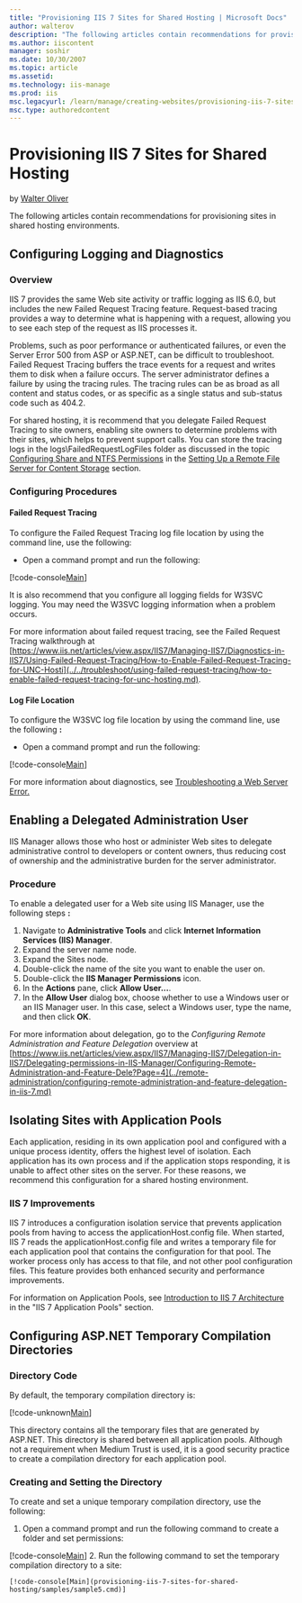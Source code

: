 ```yaml
---
title: "Provisioning IIS 7 Sites for Shared Hosting | Microsoft Docs"
author: walterov
description: "The following articles contain recommendations for provisioning sites in shared hosting environments. Configuring Logging and Diagnostics Enabling a Delegate..."
ms.author: iiscontent
manager: soshir
ms.date: 10/30/2007
ms.topic: article
ms.assetid: 
ms.technology: iis-manage
ms.prod: iis
msc.legacyurl: /learn/manage/creating-websites/provisioning-iis-7-sites-for-shared-hosting
msc.type: authoredcontent
---
```

Provisioning IIS 7 Sites for Shared Hosting
====================
by [Walter Oliver](https://github.com/walterov)

The following articles contain recommendations for provisioning sites in shared hosting environments.

<a id="ConfigLog"></a>

## Configuring Logging and Diagnostics

### Overview

IIS 7 provides the same Web site activity or traffic logging as IIS 6.0, but includes the new Failed Request Tracing feature. Request-based tracing provides a way to determine what is happening with a request, allowing you to see each step of the request as IIS processes it.

Problems, such as poor performance or authenticated failures, or even the Server Error 500 from ASP or ASP.NET, can be difficult to troubleshoot. Failed Request Tracing buffers the trace events for a request and writes them to disk when a failure occurs. The server administrator defines a failure by using the tracing rules. The tracing rules can be as broad as all content and status codes, or as specific as a single status and sub-status code such as 404.2.

For shared hosting, it is recommend that you delegate Failed Request Tracing to site owners, enabling site owners to determine problems with their sites, which helps to prevent support calls. You can store the tracing logs in the logs\FailedRequestLogFiles folder as discussed in the topic [Configuring Share and NTFS Permissions](../../web-hosting/configuring-servers-in-the-windows-web-platform/configuring-share-and-ntfs-permissions.md) in the [Setting Up a Remote File Server for Content Storage](../../web-hosting/configuring-servers-in-the-windows-web-platform/index.md) section.

### Configuring Procedures

#### Failed Request Tracing

To configure the Failed Request Tracing log file location by using the command line, use the following:

- Open a command prompt and run the following:

[!code-console[Main](provisioning-iis-7-sites-for-shared-hosting/samples/sample1.cmd)]

It is also recommend that you configure all logging fields for W3SVC logging. You may need the W3SVC logging information when a problem occurs.

For more information about failed request tracing, see the Failed Request Tracing walkthrough at [https://www.iis.net/articles/view.aspx/IIS7/Managing-IIS7/Diagnostics-in-IIS7/Using-Failed-Request-Tracing/How-to-Enable-Failed-Request-Tracing-for-UNC-Hosti](../../troubleshoot/using-failed-request-tracing/how-to-enable-failed-request-tracing-for-unc-hosting.md).

#### Log File Location

To configure the W3SVC log file location by using the command line, use the following **:** 

- Open a command prompt and run the following:

[!code-console[Main](provisioning-iis-7-sites-for-shared-hosting/samples/sample2.cmd)]

For more information about diagnostics, see [Troubleshooting a Web Server Error.](../../troubleshoot/index.md)

<a id="Enabling"></a>

## Enabling a Delegated Administration User

IIS Manager allows those who host or administer Web sites to delegate administrative control to developers or content owners, thus reducing cost of ownership and the administrative burden for the server administrator.

### Procedure

To enable a delegated user for a Web site using IIS  Manager, use the following steps **:** 

1. Navigate to **Administrative Tools** and click **Internet Information Services (IIS) Manager**.
2. Expand the server name node.
3. Expand the Sites node.
4. Double-click the name of the site you want to enable the user on.
5. Double-click the **IIS Manager Permissions** icon.
6. In the **Actions** pane, click **Allow User...**.
7. In the **Allow User** dialog box, choose whether to use a Windows user or an IIS Manager user. In this case, select a Windows user, type the name, and then click **OK**.

For more information about delegation, go to the *Configuring Remote Administration and Feature Delegation* overview at [https://www.iis.net/articles/view.aspx/IIS7/Managing-IIS7/Delegation-in-IIS7/Delegating-permissions-in-IIS-Manager/Configuring-Remote-Administration-and-Feature-Dele?Page=4](../remote-administration/configuring-remote-administration-and-feature-delegation-in-iis-7.md)

<a id="Isolating"></a>

## Isolating Sites with Application Pools

Each application, residing in its own application pool and configured with a unique process identity, offers the highest level of isolation. Each application has its own process and if the application stops responding, it is unable to affect other sites on the server. For these reasons, we recommend this configuration for a shared hosting environment.

### IIS 7 Improvements

IIS 7 introduces a configuration isolation service that prevents application pools from having to access the applicationHost.config file. When started, IIS 7 reads the applicationHost.config file and writes a temporary file for each application pool that contains the configuration for that pool. The worker process only has access to that file, and not other pool configuration files. This feature provides both enhanced security and performance improvements.

For information on Application Pools, see [Introduction to IIS 7 Architecture](../../get-started/introduction-to-iis/introduction-to-iis-architecture.md) in the "IIS 7 Application Pools" section.

<a id="ConfigASP"></a>

## Configuring ASP.NET Temporary Compilation Directories

### Directory Code

By default, the temporary compilation directory is:

[!code-unknown[Main](provisioning-iis-7-sites-for-shared-hosting/samples/sample-127143-3.unknown)]

This directory contains all the temporary files that are generated by ASP.NET. This directory is shared between all application pools. Although not a requirement when Medium Trust is used, it is a good security practice to create a compilation directory for each application pool.

### Creating and Setting the Directory

To create and set a unique temporary compilation directory, use the following:

1. Open a command prompt and run the following command to create a folder and set permissions:

[!code-console[Main](provisioning-iis-7-sites-for-shared-hosting/samples/sample4.cmd)]
2. Run the following command to set the temporary compilation directory to a site:  

    [!code-console[Main](provisioning-iis-7-sites-for-shared-hosting/samples/sample5.cmd)]